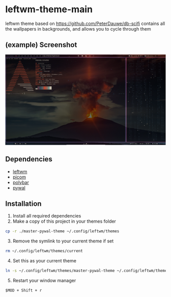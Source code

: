 # leftwm-theme-main
leftwm theme based on https://github.com/PeterDauwe/db-scifi
contains all the wallpapers in backgrounds, and allows you to cycle through them
## (example) Screenshot
![desktop](./desktop.jpg)

## Dependencies

- [leftwm](https://github.com/leftwm/leftwm)
- [picom](https://github.com/yshui/picom)
- [polybar](https://github.com/polybar/polybar)
- [pywal](https://github.com/dylanaraps/pywal)

## Installation

1. Install all required dependencies
2. Make a copy of this project in your themes folder

```BASH
cp -r ./master-pywal-theme ~/.config/leftwm/themes
```

3. Remove the symlink to your current theme if set

```BASH
rm ~/.config/leftwm/themes/current
```
4. Set this as your current theme

```BASH
ln -s ~/.config/leftwm/themes/master-pywal-theme ~/.config/leftwm/themes/current
```

5. Restart your window manager

```Default shortcut
$MOD + Shift + r
```
